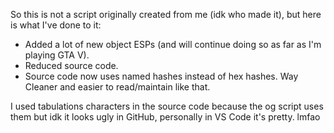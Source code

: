 So this is not a script originally created from me (idk who made it), but here is what I've done to it:
- Added a lot of new object ESPs (and will continue doing so as far as I'm playing GTA V).
- Reduced source code.
- Source code now uses named hashes instead of hex hashes. Way Cleaner and easier to read/maintain like that.

I used tabulations characters in the source code because the og script uses them but idk it looks ugly in GitHub, personally in VS Code it's pretty. lmfao
